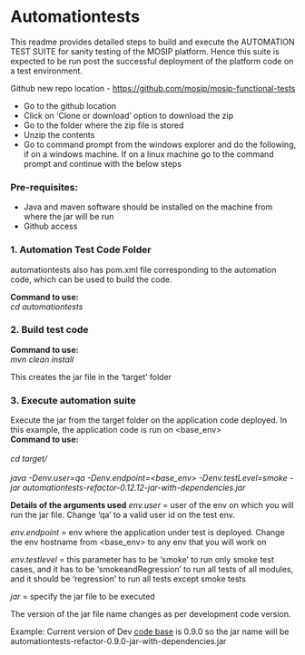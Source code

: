 # Automationtests
This readme provides detailed steps to build and execute the AUTOMATION TEST SUITE for sanity testing of the MOSIP platform. Hence this suite is expected to be run post the successful deployment of the platform code on a test environment.

Github new repo location - https://github.com/mosip/mosip-functional-tests
-	Go to the github location
-	Click on ‘Clone or download’ option to download the zip 
-	Go to the folder where the zip file is stored
-	Unzip the contents
-	Go to command prompt from the windows explorer and do the following, if on a windows machine. If on a linux machine go to the command prompt and continue with the below steps


### Pre-requisites:
-	Java and maven software should be installed on the machine from where the jar will be run
-	Github access 

### 1. Automation Test Code Folder  
automationtests also has pom.xml file corresponding to the automation code, which can be used to build the code.

**Command to use:** 
<br>_cd automationtests_<br>

### 2. Build test code
**Command to use:**
<br>_mvn clean install_<br>

This creates the jar file in the ‘target’ folder

### 3. Execute automation suite
Execute the jar from the target folder on the application code deployed. In this example, the application code is run on <base_env>
<br>**Command to use:**<br>
<br>_cd target/_<br>
<br>_java -Denv.user=qa -Denv.endpoint=<base_env> -Denv.testLevel=smoke -jar automationtests-refactor-0.12.12-jar-with-dependencies.jar_<br>

**Details of the arguments used**
_env.user_ = user of the env on which you will run the jar file. Change ‘qa’ to a valid user id on the test env.

_env.endpoint_ = env where the application under test is deployed. Change the env hostname from <base_env> to any env that you will work on

_env.testlevel_ = this parameter has to be ‘smoke’ to run only smoke test cases, and it has to be ‘smokeandRegression’ to run all tests of all modules, and it should be ‘regression’ to run all tests except smoke tests

_jar_ = specify the jar file to be executed

The version of the jar file name changes as per development code version. 

Example: Current version of Dev [code base](https://github.com/mosip/mosip-platform) is 0.9.0 so the jar name will be automationtests-refactor-0.9.0-jar-with-dependencies.jar

